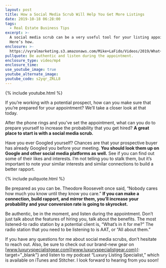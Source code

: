 ```yaml
---
layout: post
title: How a Social Media Scrub Will Help You Get More Listings
date: 2019-10-18 06:28:00
tags:
  - Real Estate Business Tips
excerpt: >-
  A social media scrub can be a very useful tool for your listing appointments.
  Here’s how.
enclosure: >-
  https://vyralmarketing.s3.amazonaws.com/Mike+LaFido/Videos/2019/What+Is+A+Social+Media+Scrub_+_+Luxury+Listing+Specialist.mp4
pullquote: Be authentic and listen during the appointment.
enclosure_type: video/mp4
enclosure_time:
use_youtube_image: true
youtube_alternate_image:
youtube_code: s2yqr_ZRLL8
---
```


{% include youtube.html %}

If you’re working with a potential prospect, how can you make sure that you’re prepared for your appointment? We’ll take a closer look at that today.&nbsp;

After the phone rings and you’ve set the appointment, what can you do to prepare yourself to increase the probability that you get hired? **A great place to start is with a social media scrub.**

Have you ever Googled yourself? Chances are that your prospective buyer has already Googled you before your meeting. **You should look them up on Google and other social media platforms as well.** See if you can find out some of their likes and interests. I’m not telling you to stalk them, but it’s important to note your similar interests and similar connections to build a better rapport.

{% include pullquote.html %}

Be prepared as you can be. Theodore Roosevelt once said, “Nobody cares how much you know until they know you care.” **If you can make a connection, build rapport, and mirror them, you’ll increase your probability and your conversion rate is going to skyrocket.&nbsp;**

Be authentic, be in the moment, and listen during the appointment. Don’t just talk about the features of hiring you, talk about the benefits. The most listened-to radio station by a potential client is, “What’s in it for me?” The radio station that you need to be listening to is AAT, or “All about them.”

If you have any questions for me about social media scrubs, don’t hesitate to reach out. Also, be sure to check out our brand-new gear on [www.luxuryspecialistgear.com](www.luxuryspecialistgear.com){: target="_blank"} and listen to my podcast “Luxury Listing Specialist,” which is available on iTunes and Stitcher. I look forward to hearing from you soon\!<br>&nbsp;

&nbsp;
